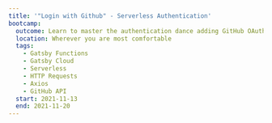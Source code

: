 ```yaml
---
title: '"Login with Github" - Serverless Authentication'
bootcamp:
  outcome: Learn to master the authentication dance adding GitHub OAuth functaionality to your site.
  location: Wherever you are most comfortable
  tags:
    - Gatsby Functions
    - Gatsby Cloud
    - Serverless
    - HTTP Requests
    - Axios
    - GitHub API
  start: 2021-11-13
  end: 2021-11-20
---
```

